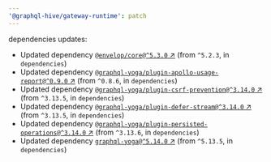 ```yaml
---
'@graphql-hive/gateway-runtime': patch
---
```


dependencies updates: 

- Updated dependency [`@envelop/core@^5.3.0` ↗︎](https://www.npmjs.com/package/@envelop/core/v/5.3.0) (from `^5.2.3`, in `dependencies`)
- Updated dependency [`@graphql-yoga/plugin-apollo-usage-report@^0.9.0` ↗︎](https://www.npmjs.com/package/@graphql-yoga/plugin-apollo-usage-report/v/0.9.0) (from `^0.8.6`, in `dependencies`)
- Updated dependency [`@graphql-yoga/plugin-csrf-prevention@^3.14.0` ↗︎](https://www.npmjs.com/package/@graphql-yoga/plugin-csrf-prevention/v/3.14.0) (from `^3.13.5`, in `dependencies`)
- Updated dependency [`@graphql-yoga/plugin-defer-stream@^3.14.0` ↗︎](https://www.npmjs.com/package/@graphql-yoga/plugin-defer-stream/v/3.14.0) (from `^3.13.5`, in `dependencies`)
- Updated dependency [`@graphql-yoga/plugin-persisted-operations@^3.14.0` ↗︎](https://www.npmjs.com/package/@graphql-yoga/plugin-persisted-operations/v/3.14.0) (from `^3.13.6`, in `dependencies`)
- Updated dependency [`graphql-yoga@^5.14.0` ↗︎](https://www.npmjs.com/package/graphql-yoga/v/5.14.0) (from `^5.13.5`, in `dependencies`)
